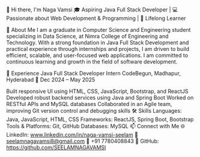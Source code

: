 👋 Hi there, I'm Naga Vamsi
🎓 Aspiring Java Full Stack Developer | 💻 Passionate about Web Development & Programming | 🚀 Lifelong Learner

🌟 About Me
I am a graduate in Computer Science and Engineering student specializing in Data Science, at Nimra College of Engineering and Technology. With a strong foundation in Java Full Stack Development and practical experience through internships and projects, I am driven to build efficient, scalable, and user-focused web applications. I am committed to continuous learning and growth in the field of software development.

💼 Experience
Java Full Stack Developer Intern
CodeBegun, Madhapur, Hyderabad
📅 Dec 2024 – May 2025

Built responsive UI using HTML, CSS, JavaScript, Bootstrap, and ReactJS
Developed robust backend services using Java and Spring Boot
Worked on RESTful APIs and MySQL databases
Collaborated in an Agile team, improving Git version control and debugging skills
🛠️ Skills
Languages: Java, JavaScript, HTML, CSS
Frameworks: ReactJS, Spring Boot, Bootstrap
Tools & Platforms: Git, GitHub
Databases: MySQL
📫 Connect with Me
🌐 LinkedIn: www.linkedin.com/in/naga-vamsi-seelam
📧 seelamnagavamsi8@gmail.com
📱 +91 7780408843
🐙 GitHub: https://github.com/SEELAMNAGAVAMSI


